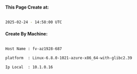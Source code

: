 
   
#### This Page Create at:

```bash

2025-02-24 - 14:58:00 UTC

```

#### Create By Machine:

```bash

Host Name : fv-az1928-687

platform  : Linux-6.8.0-1021-azure-x86_64-with-glibc2.39

Ip Local  : 10.1.0.16

```

